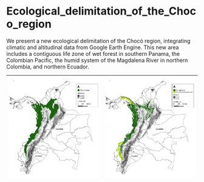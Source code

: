 # Ecological_delimitation_of_the_Choco_region
We present a new ecological delimitation of the Chocó region, integrating climatic and altitudinal data from Google Earth Engine. This new area includes a contiguous life zone of wet forest in southern Panama, the Colombian Pacific, the humid system of the Magdalena River in northern Colombia, and northern Ecuador.

| ![Image 1](data/images/Chap_1_Fig_5.jpeg) | ![Image 2](data/images/Chap_1_Fig_6.jpeg) |
|:-----------------------------:|:-----------------------------:|
